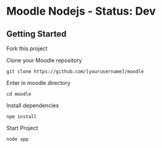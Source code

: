 # Moodle Nodejs - Status: Dev

## Getting Started

Fork this project

Clone your Moodle repository

```
git clone https://github.com/[yourusername]/moodle
```

Enter in moodle directory

```
cd moodle
```

Install dependencies

```
npm install
```

Start Project

```
node app
```
